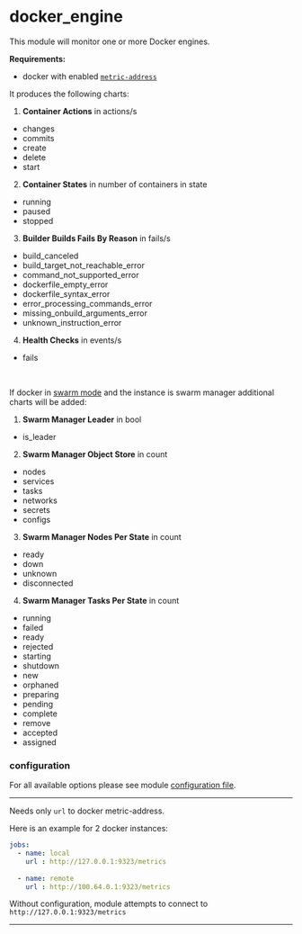 # docker_engine

This module will monitor one or more Docker engines.

**Requirements:**
 * docker with enabled [`metric-address`](https://docs.docker.com/config/thirdparty/prometheus/)


It produces the following charts:

1. **Container Actions** in actions/s
 * changes
 * commits
 * create
 * delete
 * start

2. **Container States** in number of containers in state
 * running
 * paused
 * stopped
 
3. **Builder Builds Fails By Reason** in fails/s
 * build_canceled
 * build_target_not_reachable_error
 * command_not_supported_error
 * dockerfile_empty_error
 * dockerfile_syntax_error
 * error_processing_commands_error
 * missing_onbuild_arguments_error
 * unknown_instruction_error
 
4. **Health Checks** in events/s
 * fails

<br>

If docker in [swarm mode](https://docs.docker.com/engine/swarm/) and the instance is swarm manager additional charts will be added:

1. **Swarm Manager Leader** in bool
 * is_leader

2. **Swarm Manager Object Store** in count
 * nodes
 * services
 * tasks
 * networks
 * secrets
 * configs
 
3. **Swarm Manager Nodes Per State** in count
 * ready
 * down
 * unknown
 * disconnected
 
4. **Swarm Manager Tasks Per State** in count
 * running
 * failed
 * ready
 * rejected
 * starting
 * shutdown
 * new
 * orphaned
 * preparing
 * pending
 * complete
 * remove
 * accepted
 * assigned

### configuration

For all available options please see module [configuration file](https://github.com/netdata/go.d.plugin/blob/master/config/go.d/docker_engine.conf).
___

Needs only `url` to docker metric-address.

Here is an example for 2 docker instances:

```yaml
jobs:
  - name: local
    url : http://127.0.0.1:9323/metrics
      
  - name: remote
    url : http://100.64.0.1:9323/metrics
```

Without configuration, module attempts to connect to `http://127.0.0.1:9323/metrics`

---
